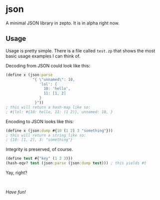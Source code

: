 # json

A minimal JSON library in zepto. It is in alpha right now.

## Usage

Usage is pretty simple. There is a file called `test.zp` that shows
the most basic usage examples I can think of.

Decoding from JSON could look like this:
```clojure
(define x (json:parse
            "{ \"unnamed\": 10,
               'lol': {
                 10: 'hello',
                 11: [1, 2]
               }
             }"))
; this will return a hash-map like so:
; #{lol: #{10: hello, 11: (1 2)}, unnamed: 10, }
```

Encoding to JSON looks like this:
```clojure
(define x (json:dump #{10 (1 2) 3 "something"}))
; this will return a string like so:
; {10: [1, 2], 3: "something"}
```

Integrity is preserved, of course.
```clojure
(define test #{"key" (1 2 3)})
(hash-eqv? test (json:parse (json:dump test))) ; this yields #t
```

Yay, right?

<br/>

*Have fun!*
